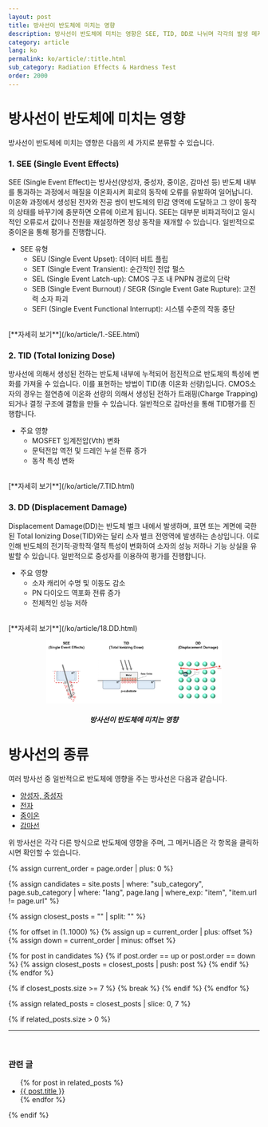 ```yaml
---
layout: post
title: 방사선이 반도체에 미치는 영향
description: 방사선이 반도체에 미치는 영향은 SEE, TID, DD로 나뉘며 각각의 발생 메커니즘과 평가 방식, 주요 영향에 대해 설명합니다. 반도체 소자의 신뢰성과 내방사선성 확보를 위한 기초 개념을 다룹니다.
category: article
lang: ko
permalink: ko/article/:title.html
sub_category: Radiation Effects & Hardness Test
order: 2000
---
```




# 방사선이 반도체에 미치는 영향

방사선이 반도체에 미치는 영향은 다음의 세 가지로 분류할 수 있습니다.


### 1. SEE (Single Event Effects)

SEE (Single Event Effect)는 방사선(양성자, 중성자, 중이온, 감마선 등) 반도체 내부를 통과하는 과정에서 매질을 이온화시켜 회로의 동작에 오류를 유발하여 일어납니다. 이온화 과정에서 생성된 전자와 전공 쌍이 반도체의 민감 영역에 도달하고 그 양이 동작의 상태를 바꾸기에 충분하면 오류에 이르게 됩니다. SEE는 대부분 비파괴적이고 일시적인 오류로서 값이나 전원을 재설정하면 정상 동작을 재개할 수 있습니다.
일반적으로 중이온을 통해 평가를 진행합니다.<br>
- SEE 유형  
  - SEU (Single Event Upset): 데이터 비트 플립  
  - SET (Single Event Transient): 순간적인 전압 펄스  
  - SEL (Single Event Latch-up): CMOS 구조 내 PNPN 경로의 단락  
  - SEB (Single Event Burnout) / SEGR (Single Event Gate Rupture): 고전력 소자 파괴  
  - SEFI (Single Event Functional Interrupt): 시스템 수준의 작동 중단 
<br>
[**자세히 보기**](/ko/article/1.-SEE.html)

### 2. TID (Total Ionizing Dose)

방사선에 의해서 생성된 전하는 반도체 내부에 누적되어 점진적으로 반도체의 특성에 변화를 가져올 수 있습니다. 이를 표현하는 방법이 TID(총 이온화 선량)입니다. CMOS소자의 경우는 절연층에 이온화 선량의 의해서 생성된 전하가 트래핑(Charge Trapping)되거나 결정 구조에 결함을 만들 수 있습니다.
일반적으로 감마선을 통해 TID평가를 진행합니다.<br>
- 주요 영향  
  - MOSFET 임계전압(Vth) 변화  
  - 문턱전압 역전 및 드레인 누설 전류 증가  
  - 동작 특성 변화 
<br>
[**자세히 보기**](/ko/article/7.TID.html)


### 3. DD (Displacement Damage)

Displacement Damage(DD)는 반도체 벌크 내에서 발생하며, 표면 또는 계면에 국한된 Total Ionizing Dose(TID)와는 달리 소자 벌크 전영역에 발생하는 손상입니다. 이로 인해 반도체의 전기적·광학적·열적 특성이 변화하여 소자의 성능 저하나 기능 상실을 유발할 수 있습니다.
일반적으로 중성자를 이용하여 평가를 진행합니다.<br>
- 주요 영향  
  - 소자 캐리어 수명 및 이동도 감소  
  - PN 다이오드 역포화 전류 증가  
  - 전체적인 성능 저하 
<br>
[**자세히 보기**](/ko/article/18.DD.html)

<br>
<p align="center"> 
  <img src="/assets/Articles/radiation_effects.webp" alt= "Radiation Effects" style="width: 70%;">
</p>

<!-- 이미지 설명 -->
<div align="center"> 
<h5>방사선이 반도체에 미치는 영향</h5>
</div>

# 방사선의 종류

여러 방사선 중 일반적으로 반도체에 영향을 주는 방사선은 다음과 같습니다.

- [양성자, 중성자](/ko/article/23.Nucleons.html)
- [전자](/ko/article/22.electrons.html)
- [중이온](/ko/article/24.ions.html)
- [감마선](/ko/article/21.photons.html)

위 방사선은 각각 다른 방식으로 반도체에 영향을 주며, 그 메커니즘은 각 항목을 클릭하시면 확인할 수 있습니다.






{% assign current_order = page.order | plus: 0 %}

{% assign candidates = site.posts 
  | where: "sub_category", page.sub_category 
  | where: "lang", page.lang 
  | where_exp: "item", "item.url != page.url" 
%}

{% assign closest_posts = "" | split: "" %}

{% for offset in (1..1000) %}
  {% assign up = current_order | plus: offset %}
  {% assign down = current_order | minus: offset %}

  {% for post in candidates %}
    {% if post.order == up or post.order == down %}
      {% assign closest_posts = closest_posts | push: post %}
    {% endif %}
  {% endfor %}

  {% if closest_posts.size >= 7 %}
    {% break %}
  {% endif %}
{% endfor %}

{% assign related_posts = closest_posts | slice: 0, 7 %}

{% if related_posts.size > 0 %}
  <hr>
  <br>
  <h3>관련 글</h3>
  <ul>
    {% for post in related_posts %}
      <li><a href="{{ post.url }}">{{ post.title }}</a></li>
    {% endfor %}
  </ul>
{% endif %}
